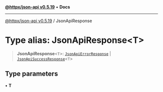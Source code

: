 [**@httpx/json-api v0.5.19**](../README.md) • **Docs**

***

[@httpx/json-api v0.5.19](../README.md) / JsonApiResponse

# Type alias: JsonApiResponse\<T\>

> **JsonApiResponse**\<`T`\>: [`JsonApiErrorResponse`](JsonApiErrorResponse.md) \| [`JsonApiSuccessResponse`](JsonApiSuccessResponse.md)\<`T`\>

## Type parameters

• **T**
